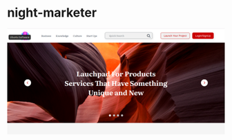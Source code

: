 # night-marketer
![preview](https://github.com/somanshu63/night-marketer/blob/main/night%20marketer.png)
